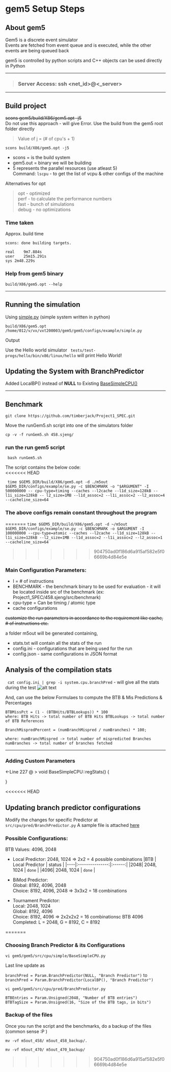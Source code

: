 # gem5 Setup Steps

## About gem5
Gem5 is a discrete event simulator  
Events are fetched from event queue and is executed, while the other events are being queued back

gem5 is controlled by python scripts and C++ objects can be used directly in Python

---

> ### Server Access: ssh <net_id>@<_server>


--- 

## Build project

~~scons gem5/build/X86/gem5.opt -j5~~   
Do not use this approach - will give Error. Use the build from the gem5 root folder directly  
> Value of j = (# of cpu's + 1)  

``` scons build/X86/gem5.opt -j5 ```

- scons = is the build system
- gem5.out = binary we will be building 
- 5 represents the parallel resources (use atleast 5)  
Command: ``` lscpu ``` - to get the list of vcpu & other configs of the machine 

Alternatives for opt
> opt - optimized  
> perf - to calculate the performance numbers  
> fast - bunch of simulations   
> debug - no optimizations  


### Time taken 

Approx. build time
```
scons: done building targets.

real	9m7.884s
user	25m15.291s
sys	2m48.229s
```

### Help from gem5 binary   
``` build/X86/gem5.opt --help ```

--- 
## Running the simulation 
Using [simple.py](./python-simulation/simple.py) (simple system written in python)   

``` build/X86/gem5.opt /home/012/v/vx/vxt200003/gem5/gem5/configs/example/simple.py ``` 

Output

Use the Hello world simulator ``` tests/test-progs/hello/bin/x86/linux/hello``` will print Hello World!


## Updating the System with BranchPredictor

Added LocalBP() instead of **NULL** to Existing [BaseSimpleCPU()](./python-simulation/BaseSimpleCPU.py)


---
## Benchmark
``` git clone https://github.com/timberjack/Project1_SPEC.git ```


Move the runGem5.sh script into one of the simulators folder

``` cp -v -f runGem5.sh 458.sjeng/ ```

### run the run gem5 script
``` bash runGem5.sh```   

The script contains the below code:  
<<<<<<< HEAD

``` time $GEM5_DIR/build/X86/gem5.opt -d ./m5out $GEM5_DIR/configs/example/se.py -c $BENCHMARK -o "$ARGUMENT" -I 500000000 -- cpu-type=timing --caches --l2cache --l1d_size=128kB --l1i_size=128kB -- l2_size=1MB --l1d_assoc=2 --l1i_assoc=2 --l2_assoc=4 --cacheline_size=64```

### The above configs remain constant throughout the program
=======
``` time $GEM5_DIR/build/X86/gem5.opt -d ~/m5out $GEM5_DIR/configs/example/se.py -c $BENCHMARK -o $ARGUMENT -I 100000000 --cpu-type=atomic --caches --l2cache --l1d_size=128kB --l1i_size=128kB --l2_size=1MB --l1d_assoc=2 --l1i_assoc=2 --l2_assoc=1 --cacheline_size=64 ```
>>>>>>> 904750ad0f186d6a915af582e5f06669b4d84e5e

### Main Configuration Parameters: 
- I = # of instructions
- BENCHMARK - the benchmark binary to be used for evaluation - it will be located inside src of the benchmark (ex: Project1_SPEC/458.sjeng/src/benchmark)
- cpu-type = Can be timing / atomic type
- cache configurations

~~customize the run parameters in accordance to the requirement like cache, # of instructions etc.~~

a folder m5out will be generated containing, 
- stats.txt will contain all the stats of the run
- config.ini - configurations that are being used for the run 
- config.json - same configurations in JSON format

## Analysis of the compilation stats
``` cat config.ini | grep -i system.cpu.branchPred``` - will give all the stats during the test 
![alt text](./images/branchPredStats.jpg "Branch Predictor Stats")

And, can use the below Formulaes to compute the BTB & Mis Predictions & Percentages
``` 
BTBMissPct = (1 - (BTBHits/BTBLookups)) * 100
where: BTB Hits -> total number of BTB Hits BTBLookups -> total number of BTB References
 ```
``` 
BranchMispredPercent = (numBranchMispred / numBranches) * 100;

where: numBranchMispred -> total number of mispredicted Branches numBranches -> total number of branches fetched
```

---


### Adding Custom Parameters 

<-Line 227 @  >
void BaseSimpleCPU::regStats() {


}

<<<<<<< HEAD
## Updating branch predictor configurations

Modify the changes for specific Predictor at ``` src/cpu/pred/BranchPredictor.py```
A sample file is attached [here](./python-simulation/BranchPredictor.py)

### Possible Configurations:
BTB Values: 4096, 2048  

- Local Predictor: 2048, 1024
    => 2x2 = 4 possible combinations
    |BTB | Local Predictor | status |
    |----|:---------------:|:------:|
    |2048| 2048, 1024      | `done`   |
    |4096| 2048, 1024      | `done`   |

- BiMod Predictor:  
    Global: 8192, 4096, 2048  
    Choice: 8192, 4096, 2048 
    => 3x3x2 = 18 combinations
- Tournament Predictor:  
    Local: 2048, 1024   
    Global: 8192, 4096  
    Choice: 8192, 4096 
    => 2x2x2x2 = 16 combinationsc
    BTB 4096 
    Completed: L = 2048, G = 8192, C = 8192
 
=======
### Choosing Branch Predictor & its Configurations

``` vi gem5/gem5/src/cpu/simple/BaseSimpleCPU.py ```

Last line update as 

``` branchPred = Param.BranchPredictor(NULL, "Branch Predictor") ```
to 
``` branchPred = Param.BranchPredictor(LocalBP(), "Branch Predictor") ```


``` vi gem5/gem5/src/cpu/pred/BranchPredictor.py ```

```
BTBEntries = Param.Unsigned(2048, "Number of BTB entries")
BTBTagSize = Param.Unsigned(16, "Size of the BTB tags, in bits")
```    




### Backup of the files 

Once you run the script and the benchmarks, do a backup of the files (common sense :P )

```
mv -vf m5out_458/ m5out_458_backup/.  

mv -vf m5out_470/ m5out_470_backup/
```


>>>>>>> 904750ad0f186d6a915af582e5f06669b4d84e5e
